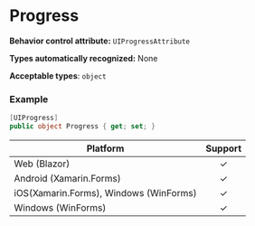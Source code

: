 # Progress

**Behavior control attribute:**  `UIProgressAttribute`

**Types automatically recognized:** None

**Acceptable types**: `object`

###  Example
```csharp
[UIProgress]
public object Progress { get; set; }
```

| Platform | Support | 
| -----------|:-------------:| 
| Web (Blazor) | &check; |
| Android (Xamarin.Forms) | &check; |
| iOS(Xamarin.Forms), Windows (WinForms) | &check; |
| Windows (WinForms) | &check; |